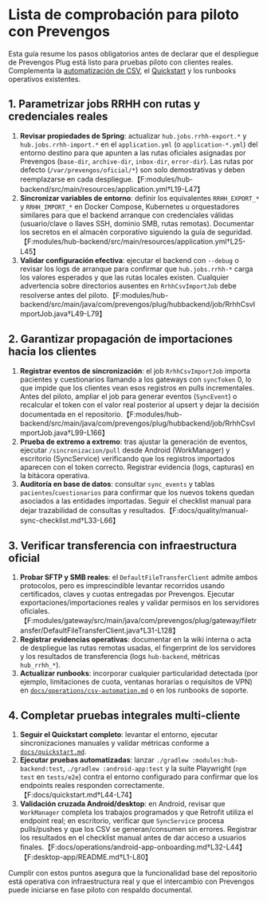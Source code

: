 # Lista de comprobación para piloto con Prevengos

Esta guía resume los pasos obligatorios antes de declarar que el despliegue de Prevengos Plug está listo para pruebas piloto con clientes reales. Complementa la [automatización de CSV](csv-automation.md), el [Quickstart](../quickstart.md) y los runbooks operativos existentes.

## 1. Parametrizar jobs RRHH con rutas y credenciales reales

1. **Revisar propiedades de Spring**: actualizar `hub.jobs.rrhh-export.*` y `hub.jobs.rrhh-import.*` en el `application.yml` (o `application-*.yml`) del entorno destino para que apunten a las rutas oficiales asignadas por Prevengos (`base-dir`, `archive-dir`, `inbox-dir`, `error-dir`). Las rutas por defecto (`/var/prevengos/oficial/*`) son solo demostrativas y deben reemplazarse en cada despliegue.【F:modules/hub-backend/src/main/resources/application.yml†L19-L47】
2. **Sincronizar variables de entorno**: definir los equivalentes `RRHH_EXPORT_*` y `RRHH_IMPORT_*` en Docker Compose, Kubernetes u orquestadores similares para que el backend arranque con credenciales válidas (usuario/clave o llaves SSH, dominio SMB, rutas remotas). Documentar los secretos en el almacén corporativo siguiendo la guía de seguridad.【F:modules/hub-backend/src/main/resources/application.yml†L25-L45】
3. **Validar configuración efectiva**: ejecutar el backend con `--debug` o revisar los logs de arranque para confirmar que `hub.jobs.rrhh-*` carga los valores esperados y que las rutas locales existen. Cualquier advertencia sobre directorios ausentes en `RrhhCsvImportJob` debe resolverse antes del piloto.【F:modules/hub-backend/src/main/java/com/prevengos/plug/hubbackend/job/RrhhCsvImportJob.java†L49-L79】

## 2. Garantizar propagación de importaciones hacia los clientes

1. **Registrar eventos de sincronización**: el job `RrhhCsvImportJob` importa pacientes y cuestionarios llamando a los gateways con `syncToken` 0, lo que impide que los clientes vean esos registros en pulls incrementales. Antes del piloto, ampliar el job para generar eventos (`SyncEvent`) o recalcular el token con el valor real posterior al upsert y dejar la decisión documentada en el repositorio.【F:modules/hub-backend/src/main/java/com/prevengos/plug/hubbackend/job/RrhhCsvImportJob.java†L99-L166】
2. **Prueba de extremo a extremo**: tras ajustar la generación de eventos, ejecutar `/sincronizacion/pull` desde Android (WorkManager) y escritorio (SyncService) verificando que los registros importados aparecen con el token correcto. Registrar evidencia (logs, capturas) en la bitácora operativa.
3. **Auditoría en base de datos**: consultar `sync_events` y tablas `pacientes`/`cuestionarios` para confirmar que los nuevos tokens quedan asociados a las entidades importadas. Seguir el checklist manual para dejar trazabilidad de consultas y resultados.【F:docs/quality/manual-sync-checklist.md†L33-L66】

## 3. Verificar transferencia con infraestructura oficial

1. **Probar SFTP y SMB reales**: el `DefaultFileTransferClient` admite ambos protocolos, pero es imprescindible levantar recorridos usando certificados, claves y cuotas entregadas por Prevengos. Ejecutar exportaciones/importaciones reales y validar permisos en los servidores oficiales.【F:modules/gateway/src/main/java/com/prevengos/plug/gateway/filetransfer/DefaultFileTransferClient.java†L31-L128】
2. **Registrar evidencias operativas**: documentar en la wiki interna o acta de despliegue las rutas remotas usadas, el fingerprint de los servidores y los resultados de transferencia (logs `hub-backend`, métricas `hub_rrhh_*`).
3. **Actualizar runbooks**: incorporar cualquier particularidad detectada (por ejemplo, limitaciones de cuota, ventanas horarias o requisitos de VPN) en [`docs/operations/csv-automation.md`](csv-automation.md) o en los runbooks de soporte.

## 4. Completar pruebas integrales multi-cliente

1. **Seguir el Quickstart completo**: levantar el entorno, ejecutar sincronizaciones manuales y validar métricas conforme a [`docs/quickstart.md`](../quickstart.md).
2. **Ejecutar pruebas automatizadas**: lanzar `./gradlew :modules:hub-backend:test`, `./gradlew :android-app:test` y la suite Playwright (`npm test` en `tests/e2e`) contra el entorno configurado para confirmar que los endpoints reales responden correctamente.【F:docs/quickstart.md†L44-L74】
3. **Validación cruzada Android/desktop**: en Android, revisar que `WorkManager` completa los trabajos programados y que Retrofit utiliza el endpoint real; en escritorio, verificar que `SyncService` procesa pulls/pushes y que los CSV se generan/consumen sin errores. Registrar los resultados en el checklist manual antes de dar acceso a usuarios finales.【F:docs/operations/android-app-onboarding.md†L32-L44】【F:desktop-app/README.md†L1-L80】

Cumplir con estos puntos asegura que la funcionalidad base del repositorio está operativa con infraestructura real y que el intercambio con Prevengos puede iniciarse en fase piloto con respaldo documental.

